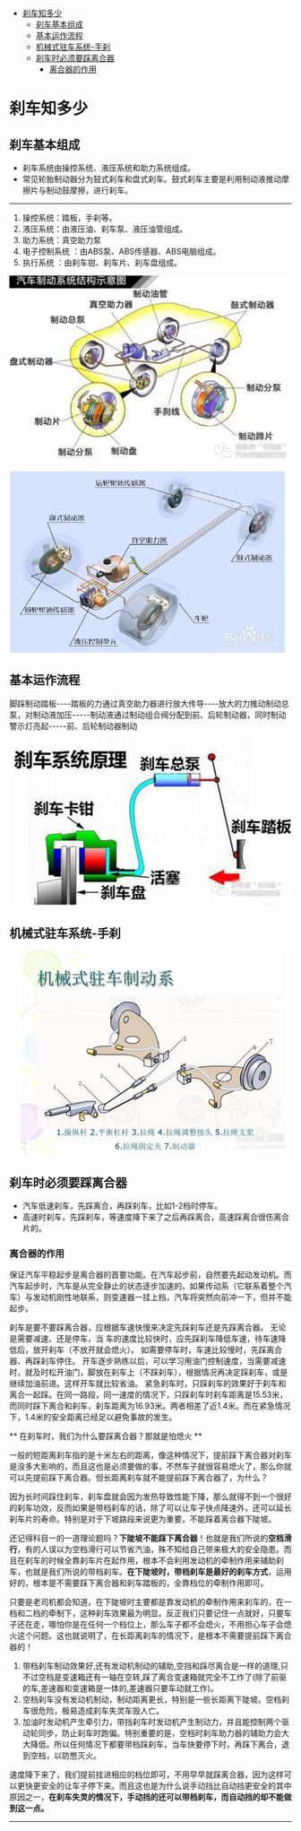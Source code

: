 <!-- TOC depthFrom:1 depthTo:6 withLinks:1 updateOnSave:1 orderedList:0 -->

- [刹车知多少](#刹车知多少)
	- [刹车基本组成](#刹车基本组成)
	- [基本运作流程](#基本运作流程)
	- [机械式驻车系统-手刹](#机械式驻车系统-手刹)
	- [刹车时必须要踩离合器](#刹车时必须要踩离合器)
		- [离合器的作用](#离合器的作用)

<!-- /TOC -->
# 刹车知多少

## 刹车基本组成

* 刹车系统由操控系统、液压系统和助力系统组成。
* 常见轮胎制动器分为鼓式刹车和盘式刹车。鼓式刹车主要是利用制动液推动摩擦片与制动鼓摩擦，进行刹车。
---
1. 操控系统：踏板，手刹等。
2. 液压系统：由液压油、刹车泵、液压油管组成。
3. 助力系统：真空助力泵
4. 电子控制系统 ：由ABS泵、ABS传感器、ABS电脑组成。
5. 执行系统 ：由刹车钳、刹车片、刹车盘组成。

![1543113188043.png](image/1543113188043.png)

![1543112959025.png](image/1543112959025.png)

## 基本运作流程

脚踩制动踏板----踏板的力通过真空助力器进行放大传导----放大的力推动制动总泵，对制动液加压-----制动液通过制动组合阀分配到前、后轮制动器，同时制动警示灯亮起-----前、后轮制动器制动

![1543113202525.png](image/1543113202525.png)



## 机械式驻车系统-手刹

![1543113121894.png](image/1543113121894.png)


## 刹车时必须要踩离合器

* 汽车低速刹车，先踩离合，再踩刹车，比如1-2档时停车。
* 高速时刹车，先踩刹车，等速度降下来了之后再踩离合，高速踩离合很伤离合片的。

### 离合器的作用

保证汽车平稳起步是离合器的首要功能。在汽车起步前，自然要先起动发动机。而汽车起步时，汽车是从完全静止的状态逐步加速的。如果传动系（它联系着整个汽车）与发动机刚性地联系，则变速器一挂上档，汽车将突然向前冲一下，但并不能起步。

刹车是要不要踩离合器，应根据车速快慢来决定先踩刹车还是先踩离合器。 无论是需要减速、还是停车，当 车的速度比较快时，应先踩刹车降低车速，待车速降低后，放开刹车（不放开就会熄火）。 如需要停车时，车速比较慢时，先踩离合器、再踩刹车停住。 开车逐步熟练以后，可以学习用油门控制速度，当需要减速时，就及时松开油门，脚放在刹车上（不踩刹车），根据情况再决定踩刹车，或是继续加油前进。这样开车就比较省油。
紧急刹车时，只踩刹车的效果好于刹车和离合一起踩。在同一路段，同一速度的情况下，只踩刹车时刹车距离是15.53米，而同时踩下离合和刹车，刹车距离为16.93米。两者相差了近1.4米。而在紧急情况下，1.4米的安全距离已经足以避免事故的发生。

** 在刹车时，我们为什么要踩离合器？那就是怕熄火 **

一般的短距离刹车指的是十米左右的距离，像这种情况下，提前踩下离合器对刹车是没多大影响的，而且这也是必须要做的事，不然车子就很容易熄火了，那么你就可以先提前踩下离合器。但长距离刹车就不能提前踩下离合器了，为什么？

因为长时间踩住刹车，刹车盘就会因为发热导致性能下降，那么就得不到一个很好的刹车功效，反而如果是带档刹车的话，除了可以让车子快点降速外，还可以延长刹车片的寿命。特别是对于下坡路段来说更为重要，不能踩着离合器下陡坡。

还记得科目一的一道理论题吗？**下陡坡不能踩下离合器**！也就是我们所说的**空档滑行**，有的人误以为空档滑行可以节省汽油，殊不知给自己带来极大的安全隐患。而且在刹车的时候全靠刹车片在起作用，根本不会利用发动机的牵制作用来辅助刹车，也就是我们所说的带档刹车。**在下陡坡时，带档刹车是最好的刹车方式**，运用好的，根本是不需要踩下离合器和刹车踏板的，全靠档位的牵制作用即可。

只要是老司机都会知道，在下陡坡时主要都是靠发动机的牵制作用来刹车的，在一档和二档的牵制下，这种刹车效果最为明显。反正我们只要记住一点就好，只要车子还在走，哪怕你是在任何一个档位上，那么车子都不会熄火，不用担心车子会熄火这个问题。这也就说明了，在长距离刹车的情况下，是根本不需要提前踩下离合器的！

1. 带档刹车制动效果好,还有发动机制动的辅助,空挡和踩尽离合是一样的道理,只不过空档是变速箱还有一轴在空转,踩了离合变速箱就完全不工作了(除了前驱的车,差速器和变速箱是一体的,差速器只要车动就工作)。
2. 空档刹车没有发动机制动，制动距离更长，特别是一些长距离下陡坡。空档刹车很危险，极易造成刹车失灵车毁人亡。
3. 加油时发动机产生牵引力，带挡刹车时发动机产生制动力，并且能控制两个驱动轮同步，防止刹车时跑偏。特别重要的是，空档时刹车助力器的辅助力会大大降低。所以任何情况下都要带档踩刹车，当车快要停下时，再踩下离合，退到空档，以防憋灭火。

速度降下来了，我们提前挂进相应的档位即可，不用早早就踩离合器，因为这样可以更快更安全的让车子停下来。而且这也是为什么说手动挡比自动挡更安全的其中原因之一，**在刹车失灵的情况下，手动挡的还可以带档刹车，而自动挡的却不能做到这一点。**

---
